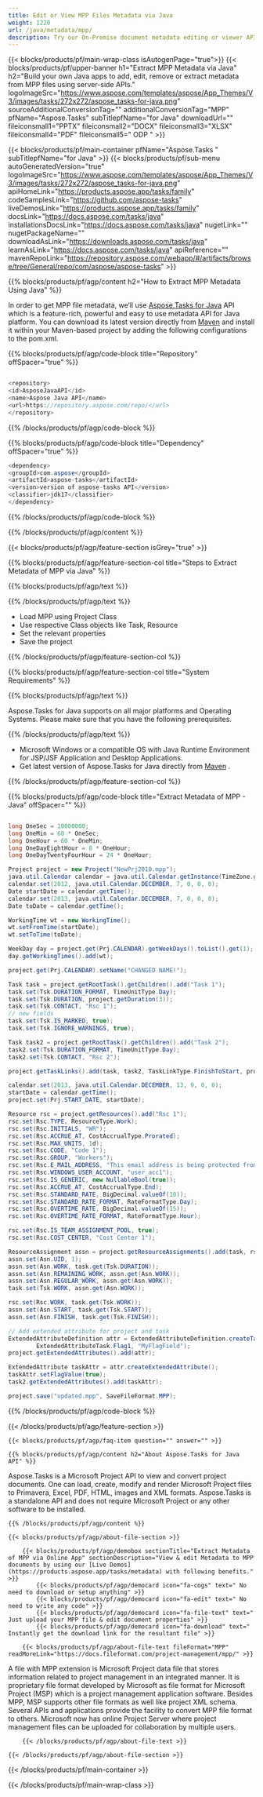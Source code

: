 ```yaml
---
title: Edit or View MPP Files Metadata via Java 
weight: 1220
url: /java/metadata/mpp/ 
description: Try our On-Premise document metadata editing or viewer APIs to edit or view MPP format metadata on Java Runtime Environment for JSP/JSF Application and Desktop Applications.
---
```


{{< blocks/products/pf/main-wrap-class isAutogenPage="true">}}
{{< blocks/products/pf/upper-banner h1="Extract MPP Metadata via Java" h2="Build your own Java apps to add, edit, remove or extract metadata from MPP files using server-side APIs." logoImageSrc="https://www.aspose.com/templates/aspose/App_Themes/V3/images/tasks/272x272/aspose_tasks-for-java.png" sourceAdditionalConversionTag="" additionalConversionTag="MPP" pfName="Aspose.Tasks" subTitlepfName="for Java" downloadUrl="" fileiconsmall1="PPTX" fileiconsmall2="DOCX" fileiconsmall3="XLSX" fileiconsmall4="PDF" fileiconsmall5=" ODP " >}}

{{< blocks/products/pf/main-container pfName="Aspose.Tasks " subTitlepfName="for Java" >}}
{{< blocks/products/pf/sub-menu autoGeneratedVersion="true" logoImageSrc="https://www.aspose.com/templates/aspose/App_Themes/V3/images/tasks/272x272/aspose_tasks-for-java.png" apiHomeLink="https://products.aspose.app/tasks/family" codeSamplesLink="https://github.com/aspose-tasks" liveDemosLink="https://products.aspose.app/tasks/family" docsLink="https://docs.aspose.com/tasks/java" installationsDocsLink="https://docs.aspose.com/tasks/java" nugetLink="" nugetPackageName="" downloadAsLink="https://downloads.aspose.com/tasks/java" learnAsLink="https://docs.aspose.com/tasks/java" apiReference="" mavenRepoLink="https://repository.aspose.com/webapp/#/artifacts/browse/tree/General/repo/com/aspose/aspose-tasks" >}}

{{% blocks/products/pf/agp/content h2="How to Extract MPP Metadata Using Java" %}}

 In order to get MPP file metadata, we’ll use
 [Aspose.Tasks for Java](https://products.aspose.com/tasks/java) 
 API which is a feature-rich, powerful and easy to use metadata API for Java platform. You can download its latest version directly from
 [Maven](https://repository.aspose.com/webapp/#/artifacts/browse/tree/General/repo/com/aspose/aspose-tasks) 
 and install it within your Maven-based project by adding the following configurations to the pom.xml.

{{% blocks/products/pf/agp/code-block title="Repository" offSpacer="true" %}}

```cs

<repository>
<id>AsposeJavaAPI</id>
<name>Aspose Java API</name>
<url>https://repository.aspose.com/repo/</url>
</repository>

```

{{% /blocks/products/pf/agp/code-block %}}

{{% blocks/products/pf/agp/code-block title="Dependency" offSpacer="true" %}}

```cs
<dependency>
<groupId>com.aspose</groupId>
<artifactId>aspose-tasks</artifactId>
<version>version of aspose-tasks API</version>
<classifier>jdk17</classifier>
</dependency>

```

{{% /blocks/products/pf/agp/code-block %}}

{{% /blocks/products/pf/agp/content %}}

{{< blocks/products/pf/agp/feature-section isGrey="true" >}}

{{% blocks/products/pf/agp/feature-section-col title="Steps to Extract Metadata of MPP via Java" %}}

{{% blocks/products/pf/agp/text %}}

{{% /blocks/products/pf/agp/text %}}

+  Load MPP using Project Class
+  Use respective Class objects like Task, Resource
+  Set the relevant properties
+  Save the project

{{% /blocks/products/pf/agp/feature-section-col %}}

{{% blocks/products/pf/agp/feature-section-col title="System Requirements" %}}

{{% blocks/products/pf/agp/text %}}

 Aspose.Tasks for Java supports on all major platforms and Operating Systems. Please make sure that you have the following prerequisites.

{{% /blocks/products/pf/agp/text %}}

-  Microsoft Windows or a compatible OS with Java Runtime Environment for JSP/JSF Application and Desktop Applications.
-  Get latest version of Aspose.Tasks for Java directly from
 [Maven](https://repository.aspose.com/webapp/#/artifacts/browse/tree/General/repo/com/aspose/aspose-tasks)  .

{{% /blocks/products/pf/agp/feature-section-col %}}

{{% blocks/products/pf/agp/code-block title="Extract Metadata of MPP - Java" offSpacer="" %}}

```cs

long OneSec = 10000000;
long OneMin = 60 * OneSec;
long OneHour = 60 * OneMin;
long OneDayEightHour = 8 * OneHour;
long OneDayTwentyFourHour = 24 * OneHour;

Project project = new Project("NewPrj2010.mpp");
java.util.Calendar calendar = java.util.Calendar.getInstance(TimeZone.getTimeZone("GMT"));
calendar.set(2012, java.util.Calendar.DECEMBER, 7, 0, 0, 0);
Date startDate = calendar.getTime();
calendar.set(2013, java.util.Calendar.DECEMBER, 7, 0, 0, 0);
Date toDate = calendar.getTime();

WorkingTime wt = new WorkingTime();
wt.setFromTime(startDate);
wt.setToTime(toDate);

WeekDay day = project.get(Prj.CALENDAR).getWeekDays().toList().get(1);
day.getWorkingTimes().add(wt);

project.get(Prj.CALENDAR).setName("CHANGED NAME!");

Task task = project.getRootTask().getChildren().add("Task 1");
task.set(Tsk.DURATION_FORMAT, TimeUnitType.Day);
task.set(Tsk.DURATION, project.getDuration(3));
task.set(Tsk.CONTACT, "Rsc 1");
// new fields
task.set(Tsk.IS_MARKED, true);
task.set(Tsk.IGNORE_WARNINGS, true);

Task task2 = project.getRootTask().getChildren().add("Task 2");
task2.set(Tsk.DURATION_FORMAT, TimeUnitType.Day);
task2.set(Tsk.CONTACT, "Rsc 2");

project.getTaskLinks().add(task, task2, TaskLinkType.FinishToStart, project.getDuration(-1, TimeUnitType.Day));

calendar.set(2013, java.util.Calendar.DECEMBER, 13, 9, 0, 0);
startDate = calendar.getTime();
project.set(Prj.START_DATE, startDate);

Resource rsc = project.getResources().add("Rsc 1");
rsc.set(Rsc.TYPE, ResourceType.Work);
rsc.set(Rsc.INITIALS, "WR");
rsc.set(Rsc.ACCRUE_AT, CostAccrualType.Prorated);
rsc.set(Rsc.MAX_UNITS, 1d);
rsc.set(Rsc.CODE, "Code 1");
rsc.set(Rsc.GROUP, "Workers");
rsc.set(Rsc.E_MAIL_ADDRESS, "This email address is being protected from spambots. You need JavaScript enabled to view it.");
rsc.set(Rsc.WINDOWS_USER_ACCOUNT, "user_acc1");
rsc.set(Rsc.IS_GENERIC, new NullableBool(true));
rsc.set(Rsc.ACCRUE_AT, CostAccrualType.End);
rsc.set(Rsc.STANDARD_RATE, BigDecimal.valueOf(10));
rsc.set(Rsc.STANDARD_RATE_FORMAT, RateFormatType.Day);
rsc.set(Rsc.OVERTIME_RATE, BigDecimal.valueOf(15));
rsc.set(Rsc.OVERTIME_RATE_FORMAT, RateFormatType.Hour);

rsc.set(Rsc.IS_TEAM_ASSIGNMENT_POOL, true);
rsc.set(Rsc.COST_CENTER, "Cost Center 1");

ResourceAssignment assn = project.getResourceAssignments().add(task, rsc);
assn.set(Asn.UID, 1);
assn.set(Asn.WORK, task.get(Tsk.DURATION));
assn.set(Asn.REMAINING_WORK, assn.get(Asn.WORK));
assn.set(Asn.REGULAR_WORK, assn.get(Asn.WORK));
task.set(Tsk.WORK, assn.get(Asn.WORK));

rsc.set(Rsc.WORK, task.get(Tsk.WORK));
assn.set(Asn.START, task.get(Tsk.START));
assn.set(Asn.FINISH, task.get(Tsk.FINISH));

// Add extended attribute for project and task
ExtendedAttributeDefinition attr = ExtendedAttributeDefinition.createTaskDefinition(CustomFieldType.Flag,
		ExtendedAttributeTask.Flag1, "MyFlagField");
project.getExtendedAttributes().add(attr);

ExtendedAttribute taskAttr = attr.createExtendedAttribute();
taskAttr.setFlagValue(true);
task2.getExtendedAttributes().add(taskAttr);

project.save("updated.mpp", SaveFileFormat.MPP);  

```

{{% /blocks/products/pf/agp/code-block %}}

{{< /blocks/products/pf/agp/feature-section >}}

    {{< blocks/products/pf/agp/faq-item question="" answer="" >}}
 

<!-- aboutfile Starts -->

    {{% blocks/products/pf/agp/content h2="About Aspose.Tasks for Java API" %}}

 Aspose.Tasks is a Microsoft Project API to view and convert project documents. One can load, create, modify and render Microsoft Project files to Primavera, Excel, PDF, HTML, images and XML formats. Aspose.Tasks is a standalone API and does not require Microsoft Project or any other software to be installed. ‎



    {{% /blocks/products/pf/agp/content %}}

    {{< blocks/products/pf/agp/about-file-section >}}

        {{< blocks/products/pf/agp/demobox sectionTitle="Extract Metadata of MPP via Online App" sectionDescription="View & edit Metadata to MPP documents by using our [Live Demos](https://products.aspose.app/tasks/metadata) with following benefits." >}}
            {{< blocks/products/pf/agp/democard icon="fa-cogs" text=" No need to download or setup anything" >}}
            {{< blocks/products/pf/agp/democard icon="fa-edit" text=" No need to write any code" >}}
            {{< blocks/products/pf/agp/democard icon="fa-file-text" text=" Just upload your MPP file & edit document properties" >}}
            {{< blocks/products/pf/agp/democard icon="fa-download" text=" Instantly get the download link for the resultant file" >}}

        {{< blocks/products/pf/agp/about-file-text fileFormat="MPP" readMoreLink="https://docs.fileformat.com/project-management/mpp/" >}}
A file with MPP extension is Microsoft Project data file that stores information related to project management in an integrated manner. It is proprietary file format developed by Microsoft as file format for Microsoft Project (MSP) which is a project management application software. Besides MPP, MSP supports other file formats as well like project XML schema. Several APIs and applications provide the facility to convert MPP file format to others. Microsoft now has online Project Server where project management files can be uploaded for collaboration by multiple users.

        {{< /blocks/products/pf/agp/about-file-text >}}

    {{< /blocks/products/pf/agp/about-file-section >}}

<!-- aboutfile Ends -->

{{< /blocks/products/pf/main-container >}}
    
{{< /blocks/products/pf/main-wrap-class >}}
